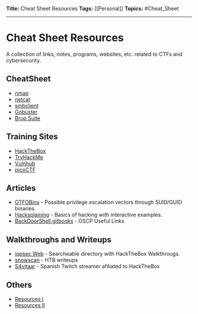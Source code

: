 **Title:** Cheat Sheet Resources
**Tags:** [[Personal]]
**Topics:** #Cheat_Sheet 

---
# Cheat Sheet Resources
A collection of links, notes, programs, websites, etc. related to CTFs and cybersecurity.

## CheatSheet
- [nmap](obsidian://open?vault=cybersecNotes&file=Cheat%20Sheet%2FCommon%2Fnmap)
- [netcat](obsidian://open?vault=cybersecNotes&file=Cheat%20Sheet%2FCommon%2Fnetcat)
- [smbclient](obsidian://open?vault=cybersecNotes&file=Cheat%20Sheet%2FCommon%2Fsmbclient)
- [Gobuster](obsidian://open?vault=cybersecNotes&file=Cheat%20Sheet%2FCommon%2FGobuster)
- [Brup Suite](obsidian://open?vault=cybersecNotes&file=Cheat%20Sheet%2FWeb%2FBurp%20Suite)

## Training Sites
- [HackTheBox](https://www.hackthebox.eu)
- [TryHackMe](https://tryhackme.com/)
- [Vulnhub](https://www.vulnhub.com/)
- [picoCTF](https://picoctf.org/)

## Articles
- [GTFOBins](https://gtfobins.github.io/) - Possible privilege escalation vectors through SUID/GUID binaries.
- [Hacksplaining](https://gtfobins.github.io/) - Basics of hacking with interactive examples.
- [BackDoorShell.gitbooks](https://backdoorshell.gitbooks.io/oscp-useful-links/content/) - OSCP Useful Links

## Walkthroughs and Writeups
- [ippsec Web](https://ippsec.rocks) - Searcheable directory with HackTheBox Walkthrougs.
- [snowscan](https://snowscan.io/#) - HTB writeups
- [S4vitaar](https://www.twitch.tv/s4vitaar) - Spanish Twitch streamer afiliated to HackTheBox

## Others
- [Resources I](https://github.com/Aksheet10/Cyber-Security-Resources#amazing-sites)
- [Resources II](https://github.com/alex-bellon/cybersecurity-resources)